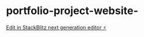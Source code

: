 # portfolio-project-website-

[Edit in StackBlitz next generation editor ⚡️](https://stackblitz.com/~/github.com/Safinahmr/portfolio-project-website-)